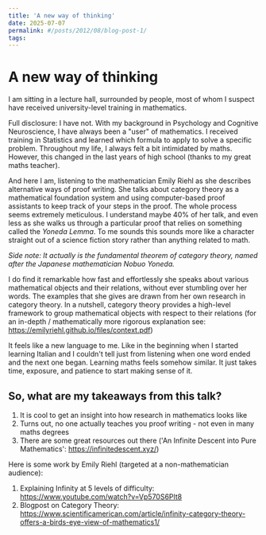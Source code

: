 ```yaml
---
title: 'A new way of thinking'
date: 2025-07-07
permalink: #/posts/2012/08/blog-post-1/
tags:
---
```


A new way of thinking
=====
I am sitting in a lecture hall, surrounded by people, most of whom I suspect have received university-level training in mathematics.

Full disclosure: I have not. With my background in Psychology and Cognitive Neuroscience, I have always been a "user" of mathematics. I received training in Statistics and learned which formula to apply to solve a specific problem.
Throughout my life, I always felt a bit intimidated by maths. However, this changed in the last years of high school (thanks to my great maths teacher).

And here I am, listening to the mathematician Emily Riehl as she describes alternative ways of proof writing. She talks about category theory as a mathematical foundation system and using computer-based proof assistants to keep track of your steps in the proof. The whole process seems extremely meticulous.
I understand maybe 40% of her talk, and even less as she walks us through a particular proof that relies on something called the *Yoneda Lemma*. To me sounds this sounds more like a character straight out of a science fiction story rather than anything related to math.

*Side note: It actually is the fundamental theorem of category theory, named after the Japanese mathematician Nobuo Yoneda.*

I do find it remarkable how fast and effortlessly she speaks about various mathematical objects and their relations, without ever stumbling over her words.
The examples that she gives are drawn from her own research in category theory.
In a nutshell, category theory provides a high-level framework to group mathematical objects with respect to their relations (for an in-depth / mathematically more rigorous explanation see: https://emilyriehl.github.io/files/context.pdf)

It feels like a new language to me. Like in the beginning when I started learning Italian and I couldn't tell just from listening when one word ended and the next one began. Learning maths feels somehow similar. It just takes time, exposure, and patience to start making sense of it.

## So, what are my takeaways from this talk?

1. It is cool to get an insight into how research in mathematics looks like
2. Turns out, no one actually teaches you proof writing - not even in many maths degrees
3. There are some great resources out there ('An Infinite Descent into Pure Mathematics': https://infinitedescent.xyz/)
   

Here is some work by Emily Riehl (targeted at a non-mathematician audience):
1. Explaining  Infinity at 5 levels of difficulty: https://www.youtube.com/watch?v=Vp570S6Plt8 
2. Blogpost on Category Theory: https://www.scientificamerican.com/article/infinity-category-theory-offers-a-birds-eye-view-of-mathematics1/ 



